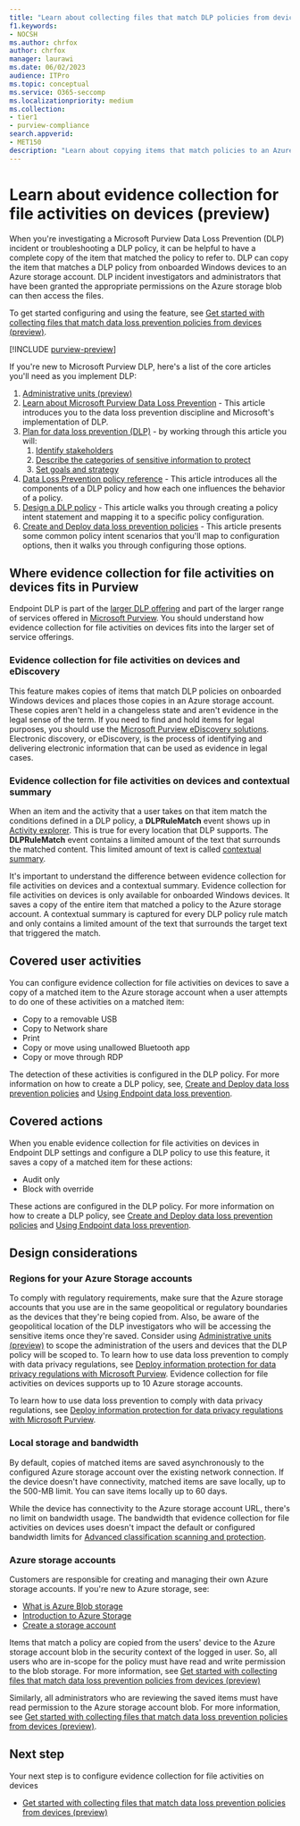 ```yaml
---
title: "Learn about collecting files that match DLP policies from devices (preview)"
f1.keywords:
- NOCSH
ms.author: chrfox
author: chrfox
manager: laurawi
ms.date: 06/02/2023
audience: ITPro
ms.topic: conceptual
ms.service: O365-seccomp
ms.localizationpriority: medium
ms.collection:
- tier1
- purview-compliance
search.appverid:
- MET150
description: "Learn about copying items that match policies to an Azure storage account."
---
```


# Learn about evidence collection for file activities on devices (preview)

When you're investigating a Microsoft Purview Data Loss Prevention (DLP) incident or troubleshooting a DLP policy, it can be helpful to have a complete copy of the item that matched the policy to refer to. DLP can copy the item that matches a DLP policy from onboarded Windows devices to an Azure storage account. DLP incident investigators and administrators that have been granted the appropriate permissions on the Azure storage blob can then access the files.

To get started configuring and using the feature, see [Get started with collecting files that match data loss prevention policies from devices (preview)](dlp-copy-matched-items-get-started.md).  

[!INCLUDE [purview-preview](../includes/purview-preview.md)]

If you're new to Microsoft Purview DLP, here's a list of the core articles you'll need as you implement DLP:

1. [Administrative units (preview)](microsoft-365-compliance-center-permissions.md#administrative-units-preview)
1. [Learn about Microsoft Purview Data Loss Prevention](dlp-learn-about-dlp.md) - This article introduces you to the data loss prevention discipline and Microsoft's implementation of DLP.
1. [Plan for data loss prevention (DLP)](dlp-overview-plan-for-dlp.md#plan-for-data-loss-prevention-dlp) - by working through this article you will:
    1. [Identify stakeholders](dlp-overview-plan-for-dlp.md#identify-stakeholders)
    1. [Describe the categories of sensitive information to protect](dlp-overview-plan-for-dlp.md#describe-the-categories-of-sensitive-information-to-protect)
    1. [Set goals and strategy](dlp-overview-plan-for-dlp.md#set-goals-and-strategy)
1. [Data Loss Prevention policy reference](dlp-policy-reference.md#data-loss-prevention-policy-reference) - This article introduces all the components of a DLP policy and how each one influences the behavior of a policy.
1. [Design a DLP policy](dlp-policy-design.md) - This article walks you through creating a policy intent statement and mapping it to a specific policy configuration. 
1. [Create and Deploy data loss prevention policies](dlp-create-deploy-policy.md) - This article presents some common policy intent scenarios that you'll map to configuration options, then it walks you through configuring those options.

## Where evidence collection for file activities on devices fits in Purview

Endpoint DLP is part of the [larger DLP offering](dlp-learn-about-dlp.md) and part of the larger range of services offered in [Microsoft Purview](/microsoft-365/compliance.md). You should understand how evidence collection for file activities on devices fits into the larger set of service offerings.

### Evidence collection for file activities on devices and eDiscovery

This feature makes copies of items that match DLP policies on onboarded Windows devices and places those copies in an Azure storage account. These copies aren't held in a changeless state and aren't evidence in the legal sense of the term. If you need to find and hold items for legal purposes, you should use the [Microsoft Purview eDiscovery solutions](ediscovery.md). Electronic discovery, or eDiscovery, is the process of identifying and delivering electronic information that can be used as evidence in legal cases.

### Evidence collection for file activities on devices and contextual summary

 When an item and the activity that a user takes on that item match the conditions defined in a DLP policy, a **DLPRuleMatch** event shows up in [Activity explorer](data-classification-activity-explorer.md). This is true for every location that DLP supports. The **DLPRuleMatch** event contains a limited amount of the text that surrounds the matched content. This limited amount of text is called [contextual summary](dlp-learn-about-dlp.md#contextual-summary).

It's important to understand the difference between evidence collection for file activities on devices and a contextual summary. Evidence collection for file activities on devices is only available for onboarded Windows devices. It saves a copy of the entire item that matched a policy to the Azure storage account. A contextual summary is captured for every DLP policy rule match and only contains a limited amount of the text that surrounds the target text that triggered the match.

## Covered user activities
 
You can configure evidence collection for file activities on devices to save a copy of a matched item to the Azure storage account when a user attempts to do one of these activities on a matched item:

 - Copy to a removable USB
 - Copy to Network share
 - Print
 - Copy or move using unallowed Bluetooth app
 - Copy or move through RDP
 
The detection of these activities is configured in the DLP policy. For more information on how to create a DLP policy, see, [Create and Deploy data loss prevention policies](dlp-create-deploy-policy.md) and [Using Endpoint data loss prevention](endpoint-dlp-using.md).

## Covered actions

When you enable evidence collection for file activities on devices in Endpoint DLP settings and configure a DLP policy to use this feature, it saves a copy of a matched item for these actions:
- Audit only
- Block with override
<!--Block--> 

These actions are configured in the DLP policy. For more information on how to create a DLP policy, see [Create and Deploy data loss prevention policies](dlp-create-deploy-policy.md) and [Using Endpoint data loss prevention](endpoint-dlp-using.md).
 
## Design considerations

### Regions for your Azure Storage accounts

To comply with regulatory requirements, make sure that the Azure storage accounts that you use are in the same geopolitical or regulatory boundaries as the devices that they're being copied from. Also, be aware of the geopolitical location of the DLP investigators who will be accessing the sensitive items once they're saved. Consider using [Administrative units (preview)](microsoft-365-compliance-center-permissions.md#administrative-units-preview) to scope the administration of the users and devices that the DLP policy will be scoped to. To learn how to use data loss prevention to comply with data privacy regulations, see [Deploy information protection for data privacy regulations with Microsoft Purview](https://go.microsoft.com/fwlink/?linkid=2239593&clcid=0x409). Evidence collection for file activities on devices supports up to 10 Azure storage accounts.

To learn how to use data loss prevention to comply with data privacy regulations, see [Deploy information protection for data privacy regulations with Microsoft Purview](https://go.microsoft.com/fwlink/?linkid=2239593&clcid=0x409).

### Local storage and bandwidth

By default, copies of matched items are saved asynchronously to the configured Azure storage account over the existing network connection. If the device doesn't have connectivity, matched items are save locally, up to the 500-MB limit. You can save items locally up to 60 days.

While the device has connectivity to the Azure storage account URL, there's no limit on bandwidth usage. The bandwidth that evidence collection for file activities on devices uses doesn't impact the default or configured bandwidth limits for [Advanced classification scanning and protection](dlp-configure-endpoint-settings.md#advanced-classification-scanning-and-protection).

### Azure storage accounts

Customers are responsible for creating and managing their own Azure storage accounts. If you're new to Azure storage, see:
- [What is Azure Blob storage](/azure/storage/blobs/storage-blobs-overview.md)
- [Introduction to Azure Storage](/azure/storage/common/storage-introduction.md)
- [Create a storage account](/azure/storage/common/storage-account-create)

Items that match a policy are copied from the users' device to the Azure storage account blob in the security context of the logged in user. So, all users who are in-scope for the policy must have read and write permission to the blob storage. For more information, see [Get started with collecting files that match data loss prevention policies from devices (preview)](dlp-copy-matched-items-get-started.md)

Similarly, all administrators who are reviewing the saved items must have read permission to the Azure storage account blob. For more information, see [Get started with collecting files that match data loss prevention policies from devices (preview)](dlp-copy-matched-items-get-started.md).

## Next step

Your next step is to configure evidence collection for file activities on devices

- [Get started with collecting files that match data loss prevention policies from devices (preview)](dlp-copy-matched-items-get-started.md#get-started-with-collecting-files-that-match-data-loss-prevention-policies-from-devices-preview)

